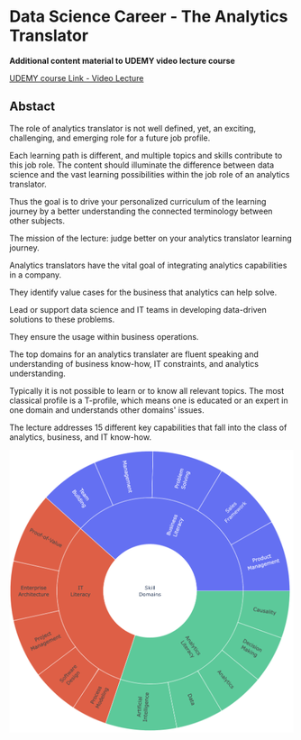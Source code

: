 # Data Science Career - The Analytics Translator


**Additional content material to UDEMY video lecture course**


[UDEMY course Link - Video Lecture](https://www.udemy.com/course/the-analytics-translator/?referralCode=C7867E8B4A33A7DD211C)

## Abstact

The role of analytics translator is not well defined, yet, an exciting, challenging, and emerging role for a future job profile.

Each learning path is different, and multiple topics and skills contribute to this job role. The content should illuminate the difference between data science and the vast learning possibilities within the job role of an analytics translator.

Thus the goal is to drive your personalized curriculum of the learning journey by a better understanding the connected terminology between other subjects.

The mission of the lecture: judge better on your analytics translator learning journey.

Analytics translators have the vital goal of integrating analytics capabilities in a company.

They identify value cases for the business that analytics can help solve.

Lead or support data science and IT teams in developing data-driven solutions to these problems.

They ensure the usage within business operations.

The top domains for an analytics translater are fluent speaking and understanding of business know-how, IT constraints, and analytics understanding.

 Typically it is not possible to learn or to know all relevant topics. The most classical profile is a T-profile, which means one is educated or an expert in one domain and understands other domains' issues.

The lecture addresses 15 different key capabilities that fall into the class of analytics, business, and IT know-how.

![Analytics Translator Wheel](https://github.com/kienlef/analyticstranslator/blob/main/results/analytics_translator_wheel.png)
